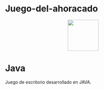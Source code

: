# Juego-del-ahoracado

<p align="center"><img src="https://upload.wikimedia.org/wikipedia/en/thumb/3/30/Java_programming_language_logo.svg/1200px-Java_programming_language_logo.svg.png" width="100px"></p>

<h1>Java</h1>

Juego de escritorio desarrollado en JAVA.
